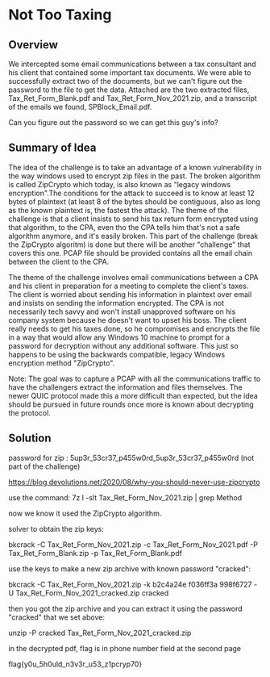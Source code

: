 # Not Too Taxing

## Overview

We intercepted some email communications between a tax consultant and his client that contained some important tax documents. We were able to successfully extract two of the documents, but we can't figure out the password to the file to get the data. Attached are the two extracted files, Tax_Ret_Form_Blank.pdf and Tax_Ret_Form_Nov_2021.zip, and a transcript of the emails we found, SPBlock_Email.pdf.

Can you figure out the password so we can get this guy's info?


## Summary of Idea

The idea of the challenge is to take an advantage of a known vulnerability in the way windows used to encrypt zip files in the past. The broken algorithm is called ZipCrypto which today, is also known as "legacy windows encryption".The conditions for the attack to succeed is to know at least 12 bytes of plaintext (at least 8 of the bytes should be contiguous, also as long as the known plaintext is, the fastest the attack). The theme of the challenge is that a client insists to send his tax return form encrypted using that algorithm, to the CPA, even tho the CPA tells him that's not a safe algorithm anymore, and it's easily broken. This part of the challenge (break the ZipCrypto algoritm) is done but there will be another "challenge" that covers this one. PCAP file should be provided contains all the email chain between the client to the CPA.

The theme of the challenge involves email communications between a CPA and his client in preparation for a meeting to complete the client's taxes. The client is worried about sending his information in plaintext over email and insists on sending the information encrypted. The CPA is not necessarily tech savvy and won't install unapproved software on his company system because he doesn't want to upset his boss. The client really needs to get his taxes done, so he compromises and encrypts the file in a way that would allow any Windows 10 machine to prompt for a password for decryption without any additional software. This just so happens to be using the backwards compatible, legacy Windows  encryption method "ZipCrypto".

Note: The goal was to capture a PCAP with all the communications traffic to have the challengers extract the information and files themselves. The newer QUIC protocol made this a more difficult than expected, but the idea should be pursued in future rounds once more is known about decrypting the protocol.

## Solution

password for zip : 5up3r_53cr37_p455w0rd_5up3r_53cr37_p455w0rd (not part of the challenge)

https://blog.devolutions.net/2020/08/why-you-should-never-use-zipcrypto

use the command:
7z l -slt Tax_Ret_Form_Nov_2021.zip | grep Method

now we know it used the ZipCrypto algorithm.

solver to obtain the zip keys: 

bkcrack -C Tax_Ret_Form_Nov_2021.zip -c Tax_Ret_Form_Nov_2021.pdf -P Tax_Ret_Form_Blank.zip -p Tax_Ret_Form_Blank.pdf 

use the keys to make a new zip archive with known password "cracked":

bkcrack -C Tax_Ret_Form_Nov_2021.zip -k b2c4a24e f036ff3a 998f6727 -U Tax_Ret_Form_Nov_2021_cracked.zip cracked

then you got the zip archive and you can extract it using the password "cracked" that we set above:

unzip -P cracked Tax_Ret_Form_Nov_2021_cracked.zip

in the decrypted pdf, flag is in phone number field at the second page

flag{y0u_5h0uld_n3v3r_u53_z1pcryp70}
